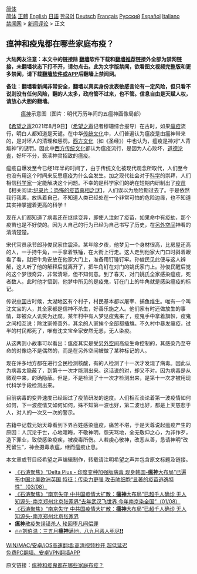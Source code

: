  <!-- 面包屑导航 --> <div class="breadcrumb"><!-- GTranslate: https://gtranslate.io/ -->  <div class="switcher notranslate">  <div class="selected">  <a href="#" onclick="return false;"> 简体</a>  </div>  <div class="option">  <a href="https://www.bannedbook.org" onclick="doGTranslate('zh-CN|zh-CN');jQuery('div.switcher div.selected a').html(jQuery(this).html());return false;" title="简体中文" class="nturl selected"> 简体</a>  <a href="https://www.bannedbook.org/zh-tw/" onclick="doGTranslate('zh-CN|zh-TW');jQuery('div.switcher div.selected a').html(jQuery(this).html());return false;" title="繁體中文" class="nturl"> 正體</a>  <a href="https://www.bannedbook.org/en/" onclick="doGTranslate('zh-CN|en');jQuery('div.switcher div.selected a').html(jQuery(this).html());return false;" title="English" class="nturl"> English</a>  <a href="https://www.bannedbook.org/ja/" onclick="doGTranslate('zh-CN|ja');jQuery('div.switcher div.selected a').html(jQuery(this).html());return false;" title="日本語" class="nturl"> 日語</a>  <a href="https://www.bannedbook.org/ko/" onclick="doGTranslate('zh-CN|ko');jQuery('div.switcher div.selected a').html(jQuery(this).html());return false;" title="한국어" class="nturl"> 한국어</a>  <a href="https://www.bannedbook.org/de/" onclick="doGTranslate('zh-CN|de');jQuery('div.switcher div.selected a').html(jQuery(this).html());return false;" title="Deutsch" class="nturl"> Deutsch</a>  <a href="https://www.bannedbook.org/fr/" onclick="doGTranslate('zh-CN|fr');jQuery('div.switcher div.selected a').html(jQuery(this).html());return false;" title="Français" class="nturl"> Français</a>  <a href="https://www.bannedbook.org/ru/" onclick="doGTranslate('zh-CN|ru');jQuery('div.switcher div.selected a').html(jQuery(this).html());return false;" title="Русский" class="nturl"> Русский</a>  <a href="https://www.bannedbook.org/es/" onclick="doGTranslate('zh-CN|es');jQuery('div.switcher div.selected a').html(jQuery(this).html());return false;" title="Español" class="nturl"> Español</a>  <a href="https://www.bannedbook.org/it/" onclick="doGTranslate('zh-CN|it');jQuery('div.switcher div.selected a').html(jQuery(this).html());return false;" title="Italiano" class="nturl"> Italiano</a>  </div>  </div>      <div class='breadcrumb-sub'><!-- Breadcrumb NavXT 6.3.0 --> <a href="https://www.bannedbook.org/" class="home">禁闻网</a> &gt; <a href="https://www.bannedbook.org/bnews/comments/" class="category">新闻评论</a> &gt; 正文</div></div><h2>瘟神和疫鬼都在哪些家庭布疫？</h2> <p class="notice"><b>大陆网友注意：本文中的链接除 <a href="https://github.com/bannedbook/fanqiang" >翻墙</a>软件下载和<a href="https://github.com/killgcd/justmysocks/blob/master/README.md">翻墙推荐</a>链接外全部为禁网链接，未翻墙状态下打不开，请勿点击。此为文字版禁闻，欲看图文视频完整版和更多禁闻，请下载<a href="https://github.com/bannedbook/fanqiang">翻墙软件或APP</a>后翻墙上禁闻网。</p><p>备注：翻墙看新闻非常安全，翻墙以真实身份发表敏感言论有一定风险，但只看不说则没有任何风险，翻的人太多，政府管不过来，也不管。信息自由是天赋人权，请放心大胆的翻墙。</b></p>  <div class="entry"> <figure><figcaption><a href="https://www.bannedbook.org/bnews/tag/%e7%98%9f%e7%a5%9e/" class="st_tag internal_tag" rel="tag" title="标签 瘟神 下的日志">瘟神</a>示意图（图片：明代万历年间的五瘟神画像局部）</figcaption></figure> <p>【<span class='wp_keywordlink_affiliate'><a href="https://www.soundofhope.org" title="希望之声" target="_blank">希望之声</a></span>2021年8月9日】（<a href="https://www.bannedbook.org/bnews/tag/%e5%b8%8c%e6%9c%9b%e4%b9%8b%e5%a3%b0/" class="st_tag internal_tag" rel="tag" title="标签 希望之声 下的日志">希望之声</a>记者穆珊综合报导）在古时，如果<a href="https://www.bannedbook.org/bnews/tag/%e7%98%9f%e7%96%ab/" class="st_tag internal_tag" rel="tag" title="标签 瘟疫 下的日志">瘟疫</a>流行，明白人都知道是天谴。在中华<span class='wp_keywordlink_affiliate'><a href="https://www.bannedbook.org/bnews/tculture/" title="传统文化" target="_blank">传统文化</a></span>中，人们普遍认为瘟疫是由瘟神带来的，是对坏人的清理和惩罚。<span class='wp_keywordlink'><a href="https://www.bannedbook.org/forum3/topic47.html" title="西方传统文化汇编" target="_blank">西方文化</a></span>（如《圣经》）中也认为，瘟疫是神对“人背叛神”的惩罚。因此中<span class='wp_keywordlink'><a href="https://www.bannedbook.org/forum3/topic47.html" title="西方传统文化汇编" target="_blank">西方传统文化</a></span>都认为瘟疫流行，是因为人心败坏，<a href="https://www.bannedbook.org/bnews/tag/%E9%81%93%E5%BE%B7%E6%B2%A6%E4%B8%A7/" class="st_tag internal_tag" rel="tag" title="标签 道德沦丧 下的日志">道德沦丧</a>，好坏不分，亵渎神灵招致的瘟疫。</p> <p>瘟疫自爆发至今已经1年半的时间了，由于传统文化被现代观念所取代，人们至今也没有用这个时间来反思瘟疫为什么会发生。加之现代社会对于<span class='wp_keywordlink'><a href="https://www.bannedbook.org/forum11/topic309.html" title="禁片：“科学”的棍子" target="_blank">科学</a></span>的崇拜，人们相信<a href="https://www.bannedbook.org/bnews/tag/%e7%a7%91%e5%ad%a6%e5%ae%b6/" class="st_tag internal_tag" rel="tag" title="标签 科学家 下的日志">科学家</a>一定能解决这个问题。不幸的是科学家们的确在短期内研制出了<span class='wp_keywordlink'><a href="https://www.bannedbook.org/bnews/tculture/20160630/551027.html" title="疫苗" target="_blank">疫苗</a></span>【相关阅读:<a href='https://www.bannedbook.org/bnews/topimagenews/20180408/925060.html' target='_blank'>纪录片：恐怖的疫苗真相之谜</a>】，人们误以为危险期过去了。于是依然我行我素，放纵着自己，不知道人类已经处在一个非常可怕的危险边缘，也不知道其实神掌握着更高的科学！</p> <p>现在人们都知道了病毒还在继续变异，即使人注射了疫苗，如果命中有疫劫，那个疫苗也是不好使的。因为人自己的行为已经为自己书写了历史，在<span class='wp_keywordlink'><a href="https://www.bannedbook.org/forum3/topic61.html" title="电子书：人间神话《另外空间》" target="_blank">另外空间</a></span>神看的清清楚楚。</p>  <p>宋代官员承节郎孙俊民家住震泽。某年除夕夜，他梦见一个身材很高，比房屋还高的人，一手持牛角，一手拿着铁锤，在大街上行走。这人走到他家大门口时斜着眼看了看，就把牛角安放在他家大门上，准备用钉锤钉牢。孙俊民见此便与这人辨解，这人听了他的解释后就离开了，把牛角钉在对门的姚氏家门上。孙俊民醒后觉的这个梦很奇异，非常清晰，但不知何意。到了春天，对门姚氏全家感染瘟疫，死者数人。此时他才悟到，他梦中所见的是疫鬼，钉在门上的牛角就是感染瘟疫的标记。</p> <p>传说<span class='wp_keywordlink_affiliate'><a href="https://www.bannedbook.org/" title="中国" target="_blank">中国</a></span>古时候，太湖地区有个村子，村民基本都以屠宰、捕鱼维生。唯有一个叫沈文宝的人，其全家都是信神不杀生，好善乐施之人。他们家有时还做放生的事情，却被众人讥笑为迂腐。某年村中有人梦见疫鬼来了，疫鬼手中拿着旗帜，疫鬼之间相互说：除沈家修善外，其余的人家挨个全部都插旗。不久村中暴发瘟疫，过半的村民都死了，唯有沈文宝全家安然无恙，无人染疫。</p> <p>从这两则小故事可以看出：瘟疫其实是受<a href="https://www.bannedbook.org/bnews/tag/%e5%8f%a6%e5%a4%96%e7%a9%ba%e9%97%b4/" class="st_tag internal_tag" rel="tag" title="标签 另外空间 下的日志">另外空间</a>高级生命控制的，其感染乃至夺命的对像绝不是偶然的，而是在另外空间被做了某种标记的人。</p>  <p>现在许多地方都在进行全民检测核酸，有的人检测了十一次才发现了病毒。因此认为病毒太隐蔽了，到第十一次才能测出来。这话说的对，却又不对。因为病毒是从微观中来，的确隐蔽。但是，不是检测了十一次才检测出来，是第十一次才被用现代科学手段检测出来。</p> <p>目前病毒的变异速度已经超过了疫苗研发的速度。人们相互谈论着第一波疫情如何如何，下一波疫情又如何如何，殊不知第一波也好，第二波也好，都是上天慈悲于人，对人的一次又一次的警示。</p> <p>古籍中记载元始天尊看到下界百姓感染瘟疫，痛苦不堪，于是天尊说起瘟疫产生的原因：人沉沦于世，心地暗晦，不敬神明，怨天骂地，全无敬仰之心，为非作歹，造下罪业，致使感染疫疾，被疫毒所伤。人若虔心敬神，改恶从善，恳请神明“改死留生”，神会摄毒收瘟，继而瘟疫止息。</p>  <p>本文章或节目经希望之声编辑制作，转载请注明希望之声并包含原文标题及链接。 </p> <ul class='op-related-articles' title='相关阅读'> <li><a href='https://www.bannedbook.org/bnews/bannedvideo/20210803/1599665.html' target='_blank'>《石涛聚焦》“Delta Plus - 印度变种加强版病毒 现身韩国-<b>瘟神</b>大布局”已遍布中国北美欧洲英国 特征：传染力更强 攻击肺细胞“显著的疫苗逃逸特性”（03/08）</a></li> <li><a href='https://www.bannedbook.org/bnews/bannedvideo/20210802/1598509.html' target='_blank'>《石涛聚焦》“南京失守 中共国疫情大扩散：<b>瘟神</b>大布局”已超千人确诊 无人知源头-南京郑州北京张家界“去年武汉飞世界 今年南京染全国”（01/08）</a></li> <li><a href='https://www.bannedbook.org/bnews/bannedvideo/20210802/1598440.html' target='_blank'>《石涛聚焦》“南京失守 中共国疫情大扩散：<b>瘟神</b>大布局”已超千人确诊 无人知源头-南京郑州北京张家界</a></li> <li><a href='https://www.bannedbook.org/bnews/lifebaike/20210604/1559741.html' target='_blank'><b>瘟神</b>散疫失误错杀人 轮回堕凡间偿罪</a></li> <li><a href='https://www.bannedbook.org/bnews/bannedvideo/20210601/1557670.html' target='_blank'>🔥🔥刘伯温：三五月<b>瘟神</b>满地，八九月恶人死尽❗❗</a></li> </ul> <p class="texttj"> <a href="https://github.com/bannedbook/fanqiang/wiki/V2ray%E6%9C%BA%E5%9C%BA" target="_blank">WIN/MAC/安卓/iOS高速翻墙:高清视频秒开,超低延迟</a><br/> <a href="https://github.com/bannedbook/fanqiang/wiki/%E7%A6%81%E9%97%BB%E7%BD%91%E5%AE%89%E5%8D%93%E7%BF%BB%E5%A2%99%E6%96%B0%E9%97%BBAPP" target="_blank">免费PC翻墙、安卓VPN翻墙APP</a></p><p>原文链接：<a class="src_link"  href="https://www.soundofhope.org/post/533798" target="_blank">瘟神和疫鬼都在哪些家庭布疫？</a></p> <a name='sharetosocial'></a>  <div style="margin-bottom:5px;padding-bottom:5px;clear:both"> <div id="archive-pix-1" class="banner-ads"> <!-- AuctionX Display platform tag START --> <div id="26318x728x90x621x_ADSLOT2" clicktrack="%%CLICK_URL_ESC%%"></div> <!-- AuctionX Display platform tag END --> </div> <div id="archive-pix-2" class="banner-ads"> <!-- AuctionX Display platform tag START --> <div id="26315x300x250x621x_ADSLOT2" clicktrack="%%CLICK_URL_ESC%%"></div> <!-- AuctionX Display platform tag END --> </div> </div>  <div id="archive-pix-1" class="banner-ads"> <!-- AuctionX Display platform tag START --> <div id="26318x728x90x621x_ADSLOT3" clicktrack="%%CLICK_URL_ESC%%"></div> <!-- AuctionX Display platform tag END --> </div> </div><!--END ENTRY--> 